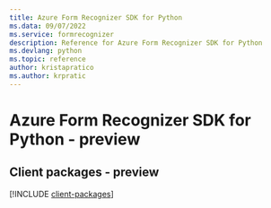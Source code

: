 ```yaml
---
title: Azure Form Recognizer SDK for Python
ms.data: 09/07/2022
ms.service: formrecognizer
description: Reference for Azure Form Recognizer SDK for Python
ms.devlang: python
ms.topic: reference
author: kristapratico
ms.author: krpratic
---
```

# Azure Form Recognizer SDK for Python - preview

## Client packages - preview
[!INCLUDE [client-packages](form-recognizer-client-index.md)]